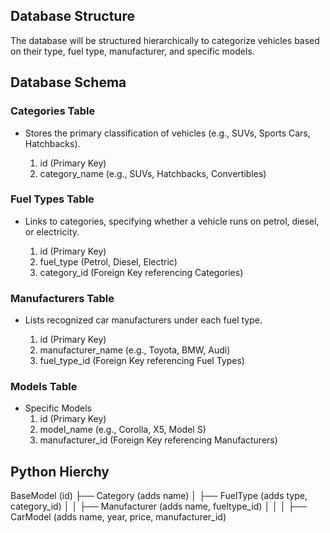 
## Database Structure

The database will be structured hierarchically to
categorize vehicles based on their type, fuel type, manufacturer, and specific models.

## Database Schema

### Categories Table

- Stores the primary classification of vehicles (e.g., SUVs, Sports Cars, Hatchbacks).

	1. id (Primary Key)
	2. category_name (e.g., SUVs, Hatchbacks, Convertibles)

### Fuel Types Table

- Links to categories, specifying whether a vehicle runs on petrol, diesel, or electricity.

	1. id (Primary Key)
	2. fuel_type (Petrol, Diesel, Electric)
	3. category_id (Foreign Key referencing Categories)

### Manufacturers Table

- Lists recognized car manufacturers under each fuel type.

	1. id (Primary Key)
	2. manufacturer_name (e.g., Toyota, BMW, Audi)
	3. fuel_type_id (Foreign Key referencing Fuel Types)

### Models Table
- Specific Models
	1. id (Primary Key)
	2. model_name (e.g., Corolla, X5, Model S)
	3. manufacturer_id (Foreign Key referencing Manufacturers)

## Python Hierchy

BaseModel (id)
 ├── Category (adds name)
 │    ├── FuelType (adds type, category_id)
 │    │    ├── Manufacturer (adds name, fueltype_id)
 │    │    │    ├── CarModel (adds name, year, price, manufacturer_id)

